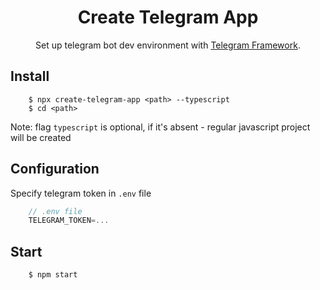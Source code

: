 <h1 align="center">Create Telegram App</h1>
<div align="center">

Set up telegram bot dev environment with [Telegram Framework](https://github.com/alexandrmaliovaniy/telegram-framework).
</div>


## Install

```shell
    $ npx create-telegram-app <path> --typescript
    $ cd <path>
```

Note: flag `typescript` is optional, if it's absent - regular javascript project will be created

## Configuration

Specify telegram token in `.env` file

```javascript
    // .env file
    TELEGRAM_TOKEN=...
```

## Start

```shell
    $ npm start
```